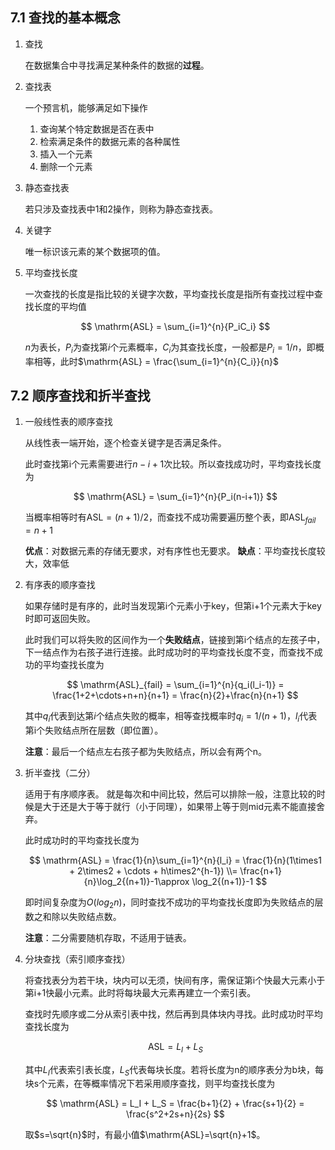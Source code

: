 ## 7.1 查找的基本概念

1. 查找

    在数据集合中寻找满足某种条件的数据的**过程**。

2. 查找表

    一个预言机，能够满足如下操作

    1. 查询某个特定数据是否在表中
    2. 检索满足条件的数据元素的各种属性
    3. 插入一个元素
    4. 删除一个元素

3. 静态查找表

    若只涉及查找表中1和2操作，则称为静态查找表。

4. 关键字

    唯一标识该元素的某个数据项的值。

5. 平均查找长度

    一次查找的长度是指比较的关键字次数，平均查找长度是指所有查找过程中查找长度的平均值

    $$
    \mathrm{ASL} = \sum_{i=1}^{n}{P_iC_i}
    $$

    $n$为表长，$P_i$为查找第$i$个元素概率，$C_i$为其查找长度，一般都是$P_i=1/n$，即概率相等，此时$\mathrm{ASL} = \frac{\sum_{i=1}^{n}{C_i}}{n}$

## 7.2 顺序查找和折半查找

1. 一般线性表的顺序查找

    从线性表一端开始，逐个检查关键字是否满足条件。

    此时查找第i个元素需要进行$n-i+1$次比较。所以查找成功时，平均查找长度为

    $$
    \mathrm{ASL} = \sum_{i=1}^{n}{P_i(n-i+1)}
    $$

    当概率相等时有$\mathrm{ASL} = (n+1)/2$，而查找不成功需要遍历整个表，即$\mathrm{ASL}_{fail} = n+1$

    **优点**：对数据元素的存储无要求，对有序性也无要求。
    **缺点**：平均查找长度较大，效率低

2. 有序表的顺序查找

    如果存储时是有序的，此时当发现第i个元素小于key，但第i+1个元素大于key时即可返回失败。

    此时我们可以将失败的区间作为一个**失败结点**，链接到第i个结点的左孩子中，下一结点作为右孩子进行连接。此时成功时的平均查找长度不变，而查找不成功的平均查找长度为

    $$
    \mathrm{ASL}_{fail} = \sum_{i=1}^{n}{q_i(l_i-1)} = \frac{1+2+\cdots+n+n}{n+1} = \frac{n}{2}+\frac{n}{n+1}
    $$

    其中$q_i$代表到达第$i$个结点失败的概率，相等查找概率时$q_i=1/(n+1)$，$l_i$代表第i个失败结点所在层数（即位置）。

    **注意**：最后一个结点左右孩子都为失败结点，所以会有两个n。

3. 折半查找（二分）

    适用于有序顺序表。
    就是每次和中间比较，然后可以排除一般，注意比较的时候是大于还是大于等于就行（小于同理），如果带上等于则mid元素不能直接舍弃。

    此时成功时的平均查找长度为

    $$
    \mathrm{ASL} = \frac{1}{n}\sum_{i=1}^{n}{l_i} = \frac{1}{n}(1\times1 + 2\times2 + \cdots + h\times2^{h-1}) \\= \frac{n+1}{n}\log_2{(n+1)}-1\approx \log_2{(n+1)}-1
    $$

    即时间复杂度为$O(log_2n)$，同时查找不成功的平均查找长度即为失败结点的层数之和除以失败结点数。

    **注意**：二分需要随机存取，不适用于链表。

4. 分块查找（索引顺序查找）

    将查找表分为若干块，块内可以无须，快间有序，需保证第i个快最大元素小于第i+1快最小元素。此时将每块最大元素再建立一个索引表。

    查找时先顺序或二分从索引表中找，然后再到具体块内寻找。此时成功时平均查找长度为

    $$
    \mathrm{ASL} = L_I + L_S
    $$

    其中$L_I$代表索引表长度，$L_S$代表每块长度。若将长度为n的顺序表分为b块，每块s个元素，在等概率情况下若采用顺序查找，则平均查找长度为

    $$
    \mathrm{ASL} = L_I + L_S = \frac{b+1}{2} + \frac{s+1}{2} = \frac{s^2+2s+n}{2s}
    $$

    取$s=\sqrt{n}$时，有最小值$\mathrm{ASL}=\sqrt{n}+1$。

